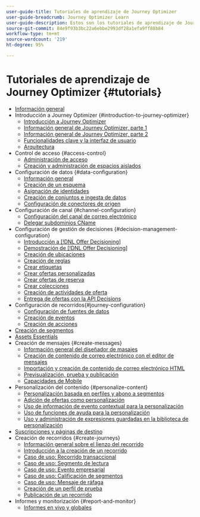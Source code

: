 ```yaml
---
user-guide-title: Tutoriales de aprendizaje de Journey Optimizer
user-guide-breadcrumb: Journey Optimizer Learn
user-guide-description: Estos son los tutoriales de aprendizaje de Journey Optimizer.
source-git-commit: 84e9f93b3bc22a6ebbe2993df28a1efa9ff88b84
workflow-type: tm+mt
source-wordcount: '219'
ht-degree: 95%

---
```



# Tutoriales de aprendizaje de Journey Optimizer {#tutorials}

+ [Información general](/help/overview.md)
+ Introducción a Journey Optimizer {#introduction-to-journey-optimizer}
   + [Introducción a Journey Optimizer](/help/introduction/introduction.md)
   + [Información general de Journey Optimizer, parte 1](/help/introduction/journey-optimizer-overview-part-1.md)
   + [Información general de Journey Optimizer, parte 2](/help/introduction/journey-optimizer-overview-part-2.md)
   + [Funcionalidades clave y la interfaz de usuario](/help/introduction/key-capabilities-and-user-interface.md)
   + [Arquitectura](/help/introduction/architecture.md)
+ Control de acceso {#access-control}
   + [Administración de acceso](/help/set-up-access/access-management.md)
   + [Creación y administración de espacios aislados](/help/set-up-access/create-and-manage-sandboxes.md)
+ Configuración de datos {#data-configuration}
   + [Información general](/help/set-up-data/set-up-data-overview.md)
   + [Creación de un esquema](/help/set-up-data/create-schema.md)
   + [Asignación de identidades](/help/set-up-data/map-identities.md)
   + [Creación de conjuntos e ingesta de datos](/help/set-up-data/create-datasets-and-ingest-data.md)
   + [Configuración de conectores de origen](/help/set-up-data/configure-source-connectors.md)
+ Configuración de canal {#channel-configuration}
   + [Configuración del canal de correo electrónico](/help/set-up-email-channel/set-up-email-channel.md)
   + [Delegar subdominios CName](/help/set-up-email-channel/delegate-cname-subdomains.md)
+ Configuración de gestión de decisiones {#decision-management-configuration}
   + [Introducción a  [!DNL Offer Decisioning]](/help/decision-management/introduction-to-offer-decisioning.md)
   + [Demostración de  [!DNL Offer Decisioning]](/help/decision-management/demo-of-offer-decisioning.md)
   + [Creación de ubicaciones](/help/decision-management/create-placements.md)
   + [Creación de reglas](/help/decision-management/create-rules.md)
   + [Crear etiquetas](/help/decision-management/create-tags.md)
   + [Crear ofertas personalizadas](/help/decision-management/create-personalized-offers.md)
   + [Crear ofertas de reserva](/help/decision-management/create-fallback-offers.md)
   + [Crear colecciones](/help/decision-management/create-collections.md)
   + [Creación de actividades de oferta](/help/decision-management/create-offer-activities.md)
   + [Entrega de ofertas con la API Decisions](/help/decision-management/deliver-offers-with-the-decisions-api.md)
+ Configuración de recorridos{#journey-configuration}
   + [Configuración de fuentes de datos](/help/set-up-journeys/configure-data-sources.md)
   + [Creación de eventos](/help/set-up-journeys/create-events.md)
   + [Creación de acciones](/help/set-up-journeys/create-actions.md)
+ [Creación de segmentos](/help/set-up-resources/create-segments.md)
+ [Assets Essentials](/help/assets-essentials-overview.md)
+ Creación de mensajes {#create-messages}
   + [Información general del diseñador de masajes](/help/create-messages/message-designer-overview.md)
   + [Creación de contenido de correo electrónico con el editor de mensajes](/help/create-messages/create-email-content-with-the-message-editor.md)
   + [Importación y creación de contenido de correo electrónico HTML](/help/create-messages/import-and-author-html-email-content.md)
   + [Previsualización, prueba y publicación](/help/create-messages/preview-proof-and-publish.md)
   + [Capacidades de Mobile](/help/create-messages/mobile-capabilities.md)
+ Personalización del contenido {#personalize-content}
   + [Personalización basada en perfiles y abono a segmentos](/help/personalize-content/profile-and-segment-membership-based-personalization.md)
   + [Adición de ofertas como personalización](/help/personalize-content/add-offer-decisioning-to-messages.md)
   + [Uso de información de evento contextual para la personalización](/help/personalize-content/use-contextual-event-information-for-personalization.md)
   + [Uso de funciones de ayuda para la personalización](/help/personalize-content/use-helper-functions-for-personalization.md)
   + [Uso y administración de expresiones guardadas en la biblioteca de personalización](/help/personalize-content/use-and-manage-saved-expressions-in-personalization-library.md)
+ [Suscripciones y páginas de destino](/help/subscriptions-and-landing-pages.md)
+ Creación de recorridos {#create-journeys}
   + [Información general sobre el lienzo del recorrido](/help/create-journeys/overview-over-the-journey-canvas.md)
   + [Introducción a la creación de un recorrido](/help/create-journeys/introduction-to-building-a-journey.md)
   + [Caso de uso: Recorrido transaccional](/help/create-journeys/use-case-transactional-journey.md)
   + [Caso de uso: Segmento de lectura](/help/create-journeys/use-case-read-segment.md)
   + [Caso de uso: Evento empresarial](/help/create-journeys/use-case-business-event.md)
   + [Caso de uso: Calificación de segmentos](/help/create-journeys/use-case-read-segment-qualification.md)
   + [Caso de uso: Mensaje de ráfaga](/help/create-journeys/use-case-burst-message.md)
   + [Creación de un perfil de prueba](/help/create-journeys/test-a-journey.md)
   + [Publicación de un recorrido](/help/create-journeys/publish-a-journey.md)
+ Informes y monitorización {#report-and-monitor}
   + [Informes en vivo y globales](/help/report-and-monitor/live-and-global-reports.md)
